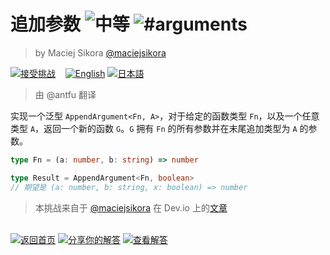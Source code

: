 <!--info-header-start--><h1>追加参数 <img src="https://img.shields.io/badge/-%E4%B8%AD%E7%AD%89-d9901a" alt="中等"/> <img src="https://img.shields.io/badge/-%23arguments-999" alt="#arguments"/></h1><blockquote><p>by Maciej Sikora <a href="https://github.com/maciejsikora" target="_blank">@maciejsikora</a></p></blockquote><p><a href="https://tsch.js.org/191/play/zh-CN" target="_blank"><img src="https://img.shields.io/badge/-%E6%8E%A5%E5%8F%97%E6%8C%91%E6%88%98-3178c6?logo=typescript&logoColor=white" alt="接受挑战"/></a> &nbsp;&nbsp;&nbsp;<a href="./README.md" target="_blank"><img src="https://img.shields.io/badge/-English-gray" alt="English"/></a>  <a href="./README.ja.md" target="_blank"><img src="https://img.shields.io/badge/-%E6%97%A5%E6%9C%AC%E8%AA%9E-gray" alt="日本語"/></a> </p><!--info-header-end-->

> 由 @antfu 翻译

实现一个泛型 `AppendArgument<Fn, A>`，对于给定的函数类型 `Fn`，以及一个任意类型 `A`，返回一个新的函数 `G`。`G` 拥有 `Fn`
的所有参数并在末尾追加类型为 `A` 的参数。

```typescript
type Fn = (a: number, b: string) => number

type Result = AppendArgument<Fn, boolean> 
// 期望是 (a: number, b: string, x: boolean) => number
```

> 本挑战来自于 [@maciejsikora](https://github.com/maciejsikora) 在 Dev.io 上的[文章](https://dev.to/macsikora/advanced-typescript-exercises-question-4-495c)

<!--info-footer-start--><br><a href="../../README.zh-CN.md" target="_blank"><img src="https://img.shields.io/badge/-%E8%BF%94%E5%9B%9E%E9%A6%96%E9%A1%B5-grey" alt="返回首页"/></a> <a href="https://tsch.js.org/191/answer/zh-CN" target="_blank"><img src="https://img.shields.io/badge/-%E5%88%86%E4%BA%AB%E4%BD%A0%E7%9A%84%E8%A7%A3%E7%AD%94-teal" alt="分享你的解答"/></a> <a href="https://tsch.js.org/191/solutions" target="_blank"><img src="https://img.shields.io/badge/-%E6%9F%A5%E7%9C%8B%E8%A7%A3%E7%AD%94-de5a77?logo=awesome-lists&logoColor=white" alt="查看解答"/></a> <!--info-footer-end-->
